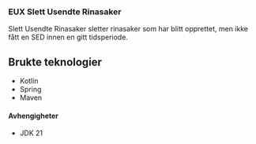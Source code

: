 ### EUX Slett Usendte Rinasaker

Slett Usendte Rinasaker sletter rinasaker som har blitt opprettet, men ikke fått en SED
innen en gitt tidsperiode.

## Brukte teknologier
* Kotlin
* Spring
* Maven

#### Avhengigheter

* JDK 21

